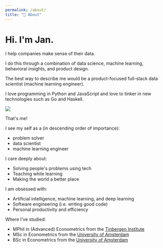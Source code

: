 ```yaml
---
permalink: /about/
title: "👨 About"
---
```


# Hi. I'm Jan.
I help companies make sense of their data.

I do this through a combination of data science, machine learning, behavioral
insights, and product design.

The best way to describe me would be a product-focused full-stack data
scientist (machine learning engineer).

I love programming in Python and JavaScript and love to tinker in new
technologies such as Go and Haskell.

<img src="/assets/images/bio-photo4.jpg" style="max-height: 400px">

That's me!

I see my self as a (in descending order of importance):
- problem solver
- data scientist
- machine learning engineer

I care deeply about:
- Solving people's problems using tech
- Teaching while learning
- Making the world a better place

I am obsessed with:
- Artificial intelligence, machine learning, and deep learning
- Software engineering (i.e. writing good code)
- Personal productivity and efficiency

Where I've studied:
- MPhil in (Advanced) Econometrics from the [Tinbergen Institute](https://www.tinbergen.nl/home)
- MSc in Econometrics from the [University of Amsterdam](https://www.uva.nl/en)
- BSc in Econometrics from the [University of Amsterdam](https://www.uva.nl/en)
